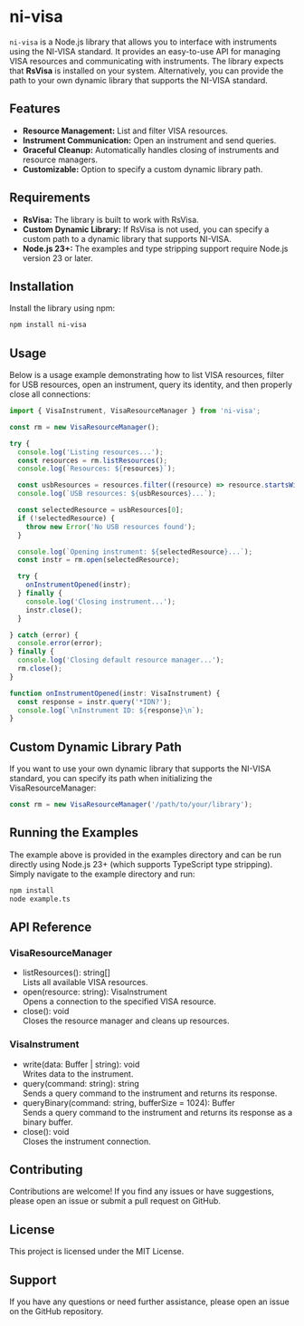 # ni-visa

`ni-visa` is a Node.js library that allows you to interface with instruments using the NI-VISA standard. It provides an easy-to-use API for managing VISA resources and communicating with instruments. The library expects that **RsVisa** is installed on your system. Alternatively, you can provide the path to your own dynamic library that supports the NI-VISA standard.

## Features

- **Resource Management:** List and filter VISA resources.
- **Instrument Communication:** Open an instrument and send queries.
- **Graceful Cleanup:** Automatically handles closing of instruments and resource managers.
- **Customizable:** Option to specify a custom dynamic library path.

## Requirements

- **RsVisa:** The library is built to work with RsVisa.
- **Custom Dynamic Library:** If RsVisa is not used, you can specify a custom path to a dynamic library that supports NI-VISA.
- **Node.js 23+:** The examples and type stripping support require Node.js version 23 or later.

## Installation

Install the library using npm:

```bash
npm install ni-visa
```

## Usage

Below is a usage example demonstrating how to list VISA resources, filter for USB resources, open an instrument, query its identity, and then properly close all connections:

```javascript
import { VisaInstrument, VisaResourceManager } from 'ni-visa';

const rm = new VisaResourceManager();

try {
  console.log('Listing resources...');
  const resources = rm.listResources();
  console.log(`Resources: ${resources}`);

  const usbResources = resources.filter((resource) => resource.startsWith('USB'));
  console.log(`USB resources: ${usbResources}...`);

  const selectedResource = usbResources[0];
  if (!selectedResource) {
    throw new Error('No USB resources found');
  }

  console.log(`Opening instrument: ${selectedResource}...`);
  const instr = rm.open(selectedResource);

  try {
    onInstrumentOpened(instr);
  } finally {
    console.log('Closing instrument...');
    instr.close();
  }

} catch (error) {
  console.error(error);
} finally {
  console.log('Closing default resource manager...');
  rm.close();
}

function onInstrumentOpened(instr: VisaInstrument) {
  const response = instr.query('*IDN?');
  console.log(`\nInstrument ID: ${response}\n`);
}
```

## Custom Dynamic Library Path

If you want to use your own dynamic library that supports the NI-VISA standard, you can specify its path when initializing the VisaResourceManager:

```javascript
const rm = new VisaResourceManager('/path/to/your/library');
```

## Running the Examples

The example above is provided in the examples directory and can be run directly using Node.js 23+ (which supports TypeScript type stripping). Simply navigate to the example directory and run:

```bash
npm install
node example.ts
```

## API Reference

### VisaResourceManager

- listResources(): string[]  
  Lists all available VISA resources.
- open(resource: string): VisaInstrument  
  Opens a connection to the specified VISA resource.
- close(): void  
  Closes the resource manager and cleans up resources.

### VisaInstrument

- write(data: Buffer | string): void  
  Writes data to the instrument.
- query(command: string): string  
  Sends a query command to the instrument and returns its response.
- queryBinary(command: string, bufferSize = 1024): Buffer  
  Sends a query command to the instrument and returns its response as a binary buffer.
- close(): void  
  Closes the instrument connection.

## Contributing

Contributions are welcome! If you find any issues or have suggestions, please open an issue or submit a pull request on GitHub.

## License

This project is licensed under the MIT License.

## Support

If you have any questions or need further assistance, please open an issue on the GitHub repository.
